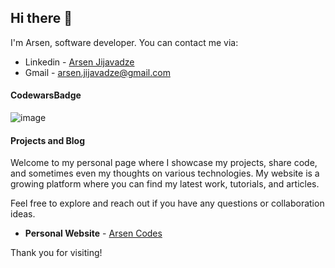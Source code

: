 ## Hi there 👋

<!--
**arsenjijavadze/arsenjijavadze** is a ✨ _special_ ✨ repository because its `README.md` (this file) appears on your GitHub profile.

Here are some ideas to get you started:

- 🔭 I’m currently working on ...
- 🌱 I’m currently learning ...
- 👯 I’m looking to collaborate on ...
- 🤔 I’m looking for help with ...
- 💬 Ask me about ...
- 📫 How to reach me: ...
- 😄 Pronouns: ...
- ⚡ Fun fact: ...
-->
I'm Arsen, software developer. You can contact me via: 
- Linkedin - [Arsen Jijavadze](https://www.linkedin.com/in/arsen-jijavadze/)
- Gmail - arsen.jijavadze@gmail.com

#### CodewarsBadge

![image](https://www.codewars.com/users/arsenjijavadze/badges/large)

#### Projects and Blog

Welcome to my personal page where I showcase my projects, share code, and sometimes even my thoughts on various technologies. My website is a growing platform where you can find my latest work, tutorials, and articles.

Feel free to explore and reach out if you have any questions or collaboration ideas.

- **Personal Website** - [Arsen Codes](https://arsenjijavadze.github.io/arsencodes/)

Thank you for visiting!
